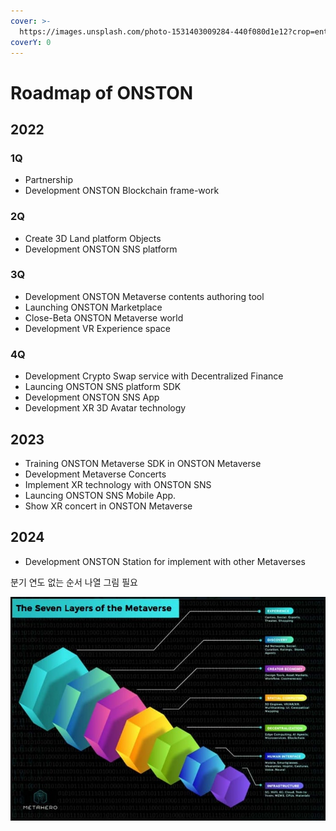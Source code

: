 ```yaml
---
cover: >-
  https://images.unsplash.com/photo-1531403009284-440f080d1e12?crop=entropy&cs=srgb&fm=jpg&ixid=MnwxOTcwMjR8MHwxfHNlYXJjaHw2fHxyb2FkbWFwfGVufDB8fHx8MTYzOTQxOTI1NQ&ixlib=rb-1.2.1&q=85
coverY: 0
---
```


# Roadmap of ONSTON

## 2022

### 1Q

* Partnership
* Development ONSTON Blockchain frame-work

### 2Q

* Create 3D Land platform Objects
* Development ONSTON SNS platform

### 3Q

* Development ONSTON Metaverse contents authoring tool
* Launching ONSTON Marketplace
* Close-Beta ONSTON Metaverse world
* Development VR Experience space

### 4Q

* Development Crypto Swap service with Decentralized Finance
* Launcing ONSTON SNS platform SDK
* Development ONSTON SNS App
* Development XR 3D Avatar technology

## 2023

* Training ONSTON Metaverse SDK in ONSTON Metaverse
* Development Metaverse Concerts
* Implement XR technology with ONSTON SNS
* Launcing ONSTON SNS Mobile App.
* Show XR concert in ONSTON Metaverse

## 2024

* Development ONSTON Station for implement with other Metaverses

분기 연도 없는 순서 나열 그림 필요

![](<../.gitbook/assets/image (3).png>)

